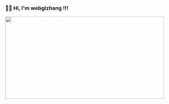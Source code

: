###  🙋‍♂️ Hi, I'm webglzhang !!!
<!-- 
<img align="left" src="https://user-images.githubusercontent.com/35362084/156886401-6ae8eb6a-536d-472f-bcfa-d023555714c2.jpeg" alt="图片替换文本" width="500" height="260"/> -->

<img align="center" width="500" height="260"  src="https://github-readme-stats.vercel.app/api?username=webglzhang&show_icons=true&theme=tokyonight" />
